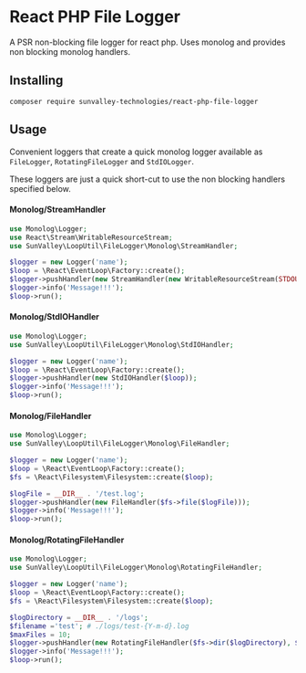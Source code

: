 # React PHP File Logger

A PSR non-blocking file logger for react php. Uses monolog and provides non blocking monolog handlers.

## Installing

``
composer require sunvalley-technologies/react-php-file-logger
``

## Usage

Convenient loggers that create a quick monolog logger available as `FileLogger`, `RotatingFileLogger` and `StdIOLogger`.

These loggers are just a quick short-cut to use the non blocking handlers specified below.

#### Monolog/StreamHandler

```php
use Monolog\Logger;
use React\Stream\WritableResourceStream;
use SunValley\LoopUtil\FileLogger\Monolog\StreamHandler;

$logger = new Logger('name');
$loop = \React\EventLoop\Factory::create();
$logger->pushHandler(new StreamHandler(new WritableResourceStream(STDOUT, $loop)));
$logger->info('Message!!!');
$loop->run();
```

#### Monolog/StdIOHandler

```php
use Monolog\Logger;
use SunValley\LoopUtil\FileLogger\Monolog\StdIOHandler;

$logger = new Logger('name');
$loop = \React\EventLoop\Factory::create();
$logger->pushHandler(new StdIOHandler($loop));
$logger->info('Message!!!');
$loop->run();
```

#### Monolog/FileHandler

```php
use Monolog\Logger;
use SunValley\LoopUtil\FileLogger\Monolog\FileHandler;

$logger = new Logger('name');
$loop = \React\EventLoop\Factory::create();
$fs = \React\Filesystem\Filesystem::create($loop);

$logFile = __DIR__ . '/test.log';
$logger->pushHandler(new FileHandler($fs->file($logFile)));
$logger->info('Message!!!');
$loop->run();
```

#### Monolog/RotatingFileHandler

```php
use Monolog\Logger;
use SunValley\LoopUtil\FileLogger\Monolog\RotatingFileHandler;

$logger = new Logger('name');
$loop = \React\EventLoop\Factory::create();
$fs = \React\Filesystem\Filesystem::create($loop);

$logDirectory = __DIR__ . '/logs';
$filename ='test'; # ./logs/test-{Y-m-d}.log
$maxFiles = 10;
$logger->pushHandler(new RotatingFileHandler($fs->dir($logDirectory), $filename, 10));
$logger->info('Message!!!');
$loop->run();
```